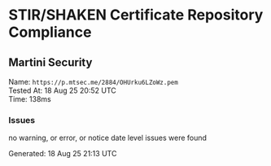 # STIR/SHAKEN Certificate Repository Compliance

## Martini Security

Name: `https://p.mtsec.me/2884/OHUrku6LZoWz.pem`\
Tested At: 18 Aug 25 20:52 UTC\
Time: 138ms

### Issues

no warning, or error, or notice date level issues were found

Generated: 18 Aug 25 21:13 UTC